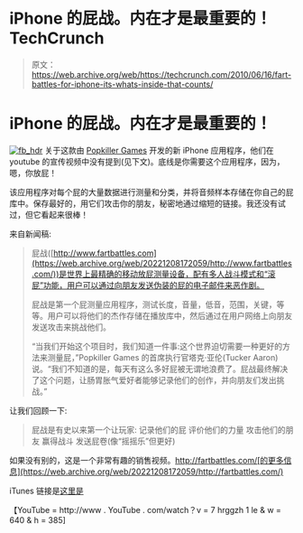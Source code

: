 # iPhone 的屁战。内在才是最重要的！TechCrunch

> 原文：<https://web.archive.org/web/https://techcrunch.com/2010/06/16/fart-battles-for-iphone-its-whats-inside-that-counts/>

# iPhone 的屁战。内在才是最重要的！

[![](img/ec22c3b1a75faeff1146d0c54c2a181c.png "fb_hdr")](https://web.archive.org/web/20221208172059/http://www.crunchgear.com/2010/06/16/fart-battles-for-iphone-its-whats-inside-that-counts/fb_hdr/) 关于这款由 [Popkiller Games](https://web.archive.org/web/20221208172059/http://www.popkillergames.com/) 开发的新 iPhone 应用程序，他们在 youtube 的宣传视频中没有提到(见下文)。底线是你需要这个应用程序，因为，嗯，你放屁！

该应用程序对每个屁的大量数据进行测量和分类，并将音频样本存储在你自己的屁库中。保存最好的，用它们攻击你的朋友，秘密地通过缩短的链接。我还没有试过，但它看起来很棒！

来自新闻稿:

> 屁战([http://www.fartbattles.com](https://web.archive.org/web/20221208172059/http://www.fartbattles.com/))是世界上最精确的移动放屁测量设备，配有多人战斗模式和“滚屁”功能，用户可以通过向朋友发送伪装的屁的电子邮件来恶作剧。
> 
> 屁战是第一个屁测量应用程序，测试长度，音量，低音，范围，关键，等等。用户可以将他们的杰作存储在播放库中，然后通过在用户网络上向朋友发送攻击来挑战他们。
> 
> “当我们开始这个项目时，我们知道一件事:这个世界迫切需要一种更好的方法来测量屁，”Popkiller Games 的首席执行官塔克·亚伦(Tucker Aaron)说。“我们不知道的是，每天有这么多好屁被无谓地浪费了。屁战最终解决了这个问题，让肠胃胀气爱好者能够记录他们的创作，并向朋友们发出挑战。”

让我们回顾一下:

> 屁战是有史以来第一个让玩家:
> 记录他们的屁
> 评价他们的力量
> 攻击他们的朋友
> 赢得战斗
> 发送屁卷(像“摇摇乐”但更好)

如果没有别的，这是一个非常有趣的销售视频。http://fartbattles.com/[的更多信息](https://web.archive.org/web/20221208172059/http://fartbattles.com/)

iTunes 链接是[这里是](https://web.archive.org/web/20221208172059/http://itunes.apple.com/app/fart-battles/id366391522?mt=8)

【YouTube = http://www . YouTube . com/watch？v = 7 hrggzh 1 le & w = 640 & h = 385]